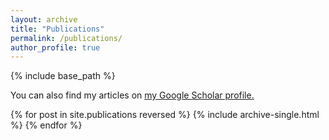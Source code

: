 ```yaml
---
layout: archive
title: "Publications"
permalink: /publications/
author_profile: true
---
```


{% include base_path %}

You can also find my articles on <u><a href="{{ site.author.googlescholar }}">my Google Scholar profile</a>.</u>


{% for post in site.publications reversed %}
  {% include archive-single.html %}
{% endfor %}
